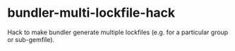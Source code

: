 # bundler-multi-lockfile-hack
Hack to make bundler generate multiple lockfiles (e.g. for a particular group or sub-gemfile).
